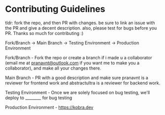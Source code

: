 # Contributing Guidelines

tldr: fork the repo, and then PR with changes. be sure to link an issue with the PR and give a decent description. also, please test for bugs before you PR. Thanks so much for contributing :)

Fork/Branch -> Main Branch -> Testing Environment -> Production Environment

Fork/Branch - Fork the repo or create a branch if i made u a collaborator (email me at pranavnt@outlook.com if you want me to make you a collaborator), and make all your changes there.

Main Branch - PR with a good description and make sure pranavnt is a reviewer for frontend work and abstractultra is a reviewer for backend work.

Testing Environment - Once we are solely focused on bug testing, we'll deploy to ________ for bug testing

Production Environment - https://kobra.dev
